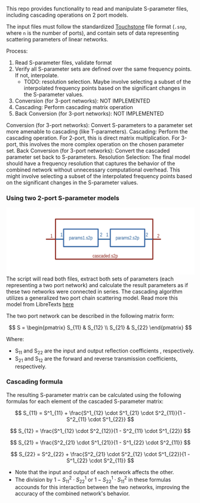 This repo provides functionality to read and manipulate S-parameter files, including cascading operations on 2 port models. 

The input files must follow the standardized [Touchstone](https://ibis.org/touchstone_ver2.0/touchstone_ver2_0.pdf) file format (`.snp`, where `n` is the number of ports), and contain sets of data representing scattering parameters of linear networks. 

Process:

1. Read S-parameter files, validate format
2. Verify all S-parameter sets are defined over the same frequency points. If not, interpolate.
    - TODO: resolution selection. Maybe involve selecting a subset of the interpolated frequency points based on the significant changes in the S-parameter values. 
4. Conversion (for 3-port networks): NOT IMPLEMENTED
5. Cascading: Perform cascading matrix operation
6. Back Conversion (for 3-port networks): NOT IMPLEMENTED

Conversion (for 3-port networks): Convert S-parameters to a parameter set more amenable to cascading (like T-parameters).
Cascading: Perform the cascading operation. For 2-port, this is direct matrix multiplication. For 3-port, this involves the more complex operation on the chosen parameter set.
Back Conversion (for 3-port networks): Convert the cascaded parameter set back to S-parameters.
Resolution Selection: The final model should have a frequency resolution that captures the behavior of the combined network without unnecessary computational overhead. This might involve selecting a subset of the interpolated frequency points based on the significant changes in the S-parameter values.

### Using two 2-port S-parameter models
![top level diagram](https://github.com/mslaffin/cascader/blob/main/media/top_level_diagram.png)
The script will read both files, extract both sets of parameters (each representing a two port network) and calculate the result parameters as if these two networks were connected in series. The cascading algorithm utilizes a generalized two port chain scattering model. Read more this model from LibreTexts [here](https://eng.libretexts.org/Bookshelves/Electrical_Engineering/Electronics/Microwave_and_RF_Design_III_-_Networks_(Steer)/02%3A_Chapter_2/2.4%3A_Generalized_Scattering_Parameters)

The two port network can be described in the following matrix form:

$$
S = \begin{pmatrix}
S_{11} & S_{12} \\
S_{21} & S_{22}
\end{pmatrix}
$$

Where: 
- S<sub>11</sub> and S<sub>22</sub> are the input and output reflection coefficients , respectively.
- S<sub>21</sub> and S<sub>12</sub> are the forward and reverse transmission coefficients, respectively.

### Cascading formula
The resulting S-parameter matrix can be calculated using the following formulas for each element of the cascaded S-parameter matrix:

$$
S_{11} = S^1_{11} + \frac{S^1_{12} \cdot S^1_{21} \cdot S^2_{11}}{1 - S^2_{11} \cdot S^1_{22}}
$$

$$
S_{12} = \frac{S^1_{12} \cdot S^2_{12}}{1 - S^2_{11} \cdot S^1_{22}}
$$

$$
S_{21} = \frac{S^2_{21} \cdot S^1_{21}}{1 - S^1_{22} \cdot S^2_{11}}
$$

$$
S_{22} = S^2_{22} + \frac{S^2_{21} \cdot S^2_{12} \cdot S^1_{22}}{1 - S^1_{22} \cdot S^2_{11}}
$$

- Note that the input and output of each network affects the other.
- The division by $1 - S^2_{11} \cdot S^1_{22}$ or $1 - S^1_{22} \cdot S^2_{11}$ in these formulas accounds for this interaction between the two networks, improving the accuracy of the combined network's behavior.


